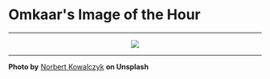 # Omkaar's Image of the Hour

---

<div align="center">

<a href="https://unsplash.com/photos/abstract-blue-waves-cascade-against-a-black-background-UAsQXiuTzSg">
  <img src="https://images.unsplash.com/photo-1753837738655-538ad235ce41?crop=entropy&cs=tinysrgb&fit=max&fm=jpg&ixid=M3w3NjA2Nzh8MHwxfHJhbmRvbXx8fHx8fHx8fDE3NTM5ODg0MDB8&ixlib=rb-4.1.0&q=80&w=1080" style="max-width:100%; height:auto;">
</a>



</div>

---

**Photo by** [Norbert Kowalczyk](https://unsplash.com/@norbertkowalczyk) **on Unsplash**
